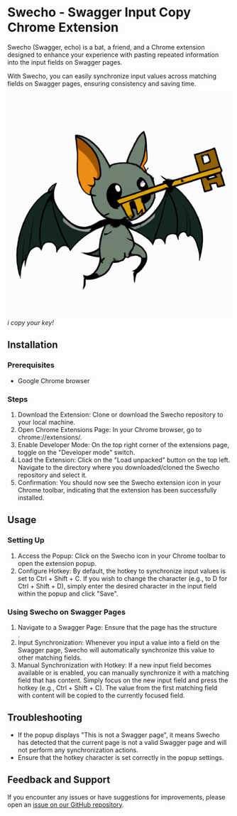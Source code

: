 # Swecho - Swagger Input Copy Chrome Extension

Swecho (Swagger, echo) is a bat, a friend, and a Chrome extension designed to enhance your experience with pasting repeated information into the input fields on Swagger pages.

With Swecho, you can easily synchronize input values across matching fields on Swagger pages, ensuring consistency and saving time.

![Swecho Mascot](images/swecho.png)
_i copy your key!_

## Installation

### Prerequisites

- Google Chrome browser

### Steps

1. Download the Extension: Clone or download the Swecho repository to your local machine.
1. Open Chrome Extensions Page: In your Chrome browser, go to chrome://extensions/.
1. Enable Developer Mode: On the top right corner of the extensions page, toggle on the "Developer mode" switch.
1. Load the Extension: Click on the "Load unpacked" button on the top left. Navigate to the directory where you downloaded/cloned the Swecho repository and select it.
1. Confirmation: You should now see the Swecho extension icon in your Chrome toolbar, indicating that the extension has been successfully installed.

## Usage

### Setting Up

1. Access the Popup: Click on the Swecho icon in your Chrome toolbar to open the extension popup.
1. Configure Hotkey: By default, the hotkey to synchronize input values is set to Ctrl + Shift + C. If you wish to change the character (e.g., to D for Ctrl + Shift + D), simply enter the desired character in the input field within the popup and click "Save".

### Using Swecho on Swagger Pages

1. Navigate to a Swagger Page: Ensure that the page has the structure <body><div id="swagger-ui">.
1. Input Synchronization: Whenever you input a value into a field on the Swagger page, Swecho will automatically synchronize this value to other matching fields.
1. Manual Synchronization with Hotkey: If a new input field becomes available or is enabled, you can manually synchronize it with a matching field that has content. Simply focus on the new input field and press the hotkey (e.g., Ctrl + Shift + C). The value from the first matching field with content will be copied to the currently focused field.

## Troubleshooting

- If the popup displays "This is not a Swagger page", it means Swecho has detected that the current page is not a valid Swagger page and will not perform any synchronization actions.
- Ensure that the hotkey character is set correctly in the popup settings.

## Feedback and Support

If you encounter any issues or have suggestions for improvements, please open an [issue on our GitHub repository](https://github.com/cortfritz/swecho/issues).
